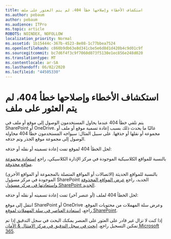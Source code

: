 ```yaml
---
title: استكشاف الأخطاء وإصلاحها خطأ 404، لم يتم العثور على ملف
ms.author: pebaum
author: pebaum
ms.audience: ITPro
ms.topic: article
ROBOTS: NOINDEX, NOFOLLOW
localization_priority: Normal
ms.assetid: 1b15444c-367b-4523-8e08-1c77bbea7524
ms.openlocfilehash: c860b9db63e8d341cbe5e6d8d1d420b4c9d01c9f
ms.sourcegitcommit: bc7d6f4f3c9f7060d073f5130e1ec856e248d020
ms.translationtype: MT
ms.contentlocale: ar-SA
ms.lasthandoff: 06/02/2020
ms.locfileid: "44505330"
---
```

# <a name="troubleshoot-error-404-file-not-found"></a>استكشاف الأخطاء وإصلاحها خطأ 404، لم يتم العثور على ملف

يتم تلقي خطأ 404 عندما يحاول المستخدمون الوصول إلى موقع أو ملف في SharePoint أو OneDrive. غالبًا ما يحدث ذلك بسبب إعادة تسمية موقع أو ملف أو مجموعة أو نقلها أو حذفها. على سبيل المثال: سيواجه المستخدمون خطأ 404 محاولة الوصول إلى مجموعة موقع الجذر وتم حذفه.

لحل الخطأ 404 لموقع تمت إعادة تسميته أو نقله أو حذفه:

بالنسبة للمواقع الكلاسيكية الموجودة في مركز الإدارة الكلاسيكي، راجع [استعادة مجموعة مواقع محذوفة](https://docs.microsoft.com/sharepoint/restore-deleted-site-collection).

بالنسبة للمواقع الحديثة (الاتصالات أو المواقع المتصلة بالمجموعة أو المواقع الأخرى) الموجودة في مركز مسؤول SharePoint الجديد، راجع [عرض المواقع المحذوفة واستعادتها في مركز مسؤول SharePoint الجديد](https://docs.microsoft.com/sharepoint/restore-deleted-site-collection).

لحل الخطأ 404 لملف (أو عنصر آخر) تمت إعادة تسميته أو نقله أو حذفه:

انتقل إلى موقع SharePoint أو OneDrive وعرض سلة المهملات من محتويات الموقع. راجع، [استعادة العناصر في سلة المهملات لموقع SharePoint](https://support.office.com/article/Restore-items-in-the-Recycle-Bin-of-a-SharePoint-site-6df466b6-55f2-4898-8d6e-c0dff851a0be#ID0EAADAAA=Online).

إذا كنت لا تزال غير قادر على العثور على العنصر يمكنك البحث في سجل التدقيق إذا تم تمكين التسجيل راجع، [ابحث في سجل التدقيق في مركز الامتثال & الأمان Microsoft 365](https://docs.microsoft.com/microsoft-365/compliance/search-the-audit-log-in-security-and-compliance).
